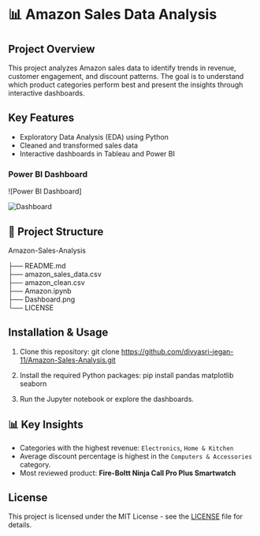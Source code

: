 # 📊 Amazon Sales Data Analysis

## Project Overview
This project analyzes Amazon sales data to identify trends in revenue, customer engagement, and discount patterns. The goal is to understand which product categories perform best and present the insights through interactive dashboards.

## Key Features
- Exploratory Data Analysis (EDA) using Python
- Cleaned and transformed sales data
- Interactive dashboards in Tableau and Power BI


### Power BI Dashboard
![Power BI Dashboard]

![Dashboard](https://github.com/user-attachments/assets/b986bdaa-5c30-41de-8079-6ac61c8f13cd)

## 📂 Project Structure
Amazon-Sales-Analysis

├── README.md  
├── amazon_sales_data.csv  
├── amazon_clean.csv         
├── Amazon.ipynb                 
├── Dashboard.png    
└── LICENSE   


## Installation & Usage
1. Clone this repository:
git clone https://github.com/divyasri-jegan-11/Amazon-Sales-Analysis.git

2. Install the required Python packages:
   pip install pandas matplotlib seaborn

3. Run the Jupyter notebook or explore the dashboards.

## 📊 Key Insights
- Categories with the highest revenue: `Electronics`, `Home & Kitchen`
- Average discount percentage is highest in the `Computers & Accessories` category.
- Most reviewed product: **Fire-Boltt Ninja Call Pro Plus Smartwatch**

## License
This project is licensed under the MIT License - see the [LICENSE](LICENSE) file for details.



